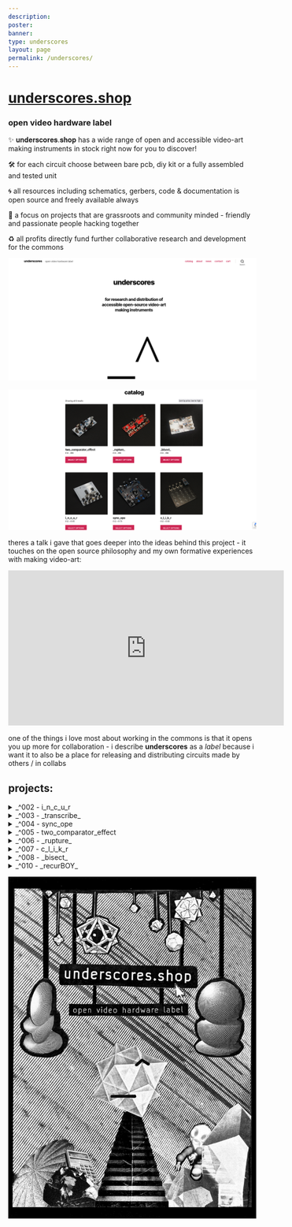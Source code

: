 ```yaml
---
description:
poster:
banner:
type: underscores
layout: page
permalink: /underscores/
---
```


# [underscores.shop](underscores.shop)

### open video hardware label

✨ 𝐮𝐧𝐝𝐞𝐫𝐬𝐜𝐨𝐫𝐞𝐬.𝐬𝐡𝐨𝐩 has a wide range of open and accessible video-art making instruments in stock right now for you to discover!

🛠 for each circuit choose between bare pcb, diy kit or a fully assembled and tested unit

🌀 all resources including schematics, gerbers, code & documentation is open source and freely available always

🌿 a focus on projects that are grassroots and community minded - friendly and passionate people hacking together

♻️ all profits directly fund further collaborative research and development for the commons

![underscores](/images/underscores/underscores_01.png)

![underscores](/images/underscores/underscores_02.png)

theres a talk i gave that goes deeper into the ideas behind this project - it touches on the open source philosophy and my own formative experiences with making video-art:  

<iframe title="introducing underscores.shop - talk for VIDICON 2021" src="https://videos.scanlines.xyz/videos/embed/5bee6bc2-c119-4b7c-83c4-3e199070fcbd" allowfullscreen="" sandbox="allow-same-origin allow-scripts allow-popups" width="560" height="315" frameborder="0"></iframe>

one of the things i love most about working in the commons is that it opens you up more for collaboration - i describe __underscores__ as a _label_ because i want it to also be a place for releasing and distributing circuits made by others / in collabs


## projects:

<details><summary>_^002 - i_n_c_u_r</summary>
<br>
<a href="https://underscores.shop/i_n_c_u_r">i_n_c_u_r</a> - <i>a r_e_c_u_r video sampler extension circuit - adding knobs, cv and serial midi control</i>
<br>
<br>
<img src="/images/underscores/underscores_03.png">

</details>

<details><summary>_^003 - _transcribe_</summary>
<br>
<a href="https://underscores.shop/_transcribe_">_transcribe_</a> - <i>midi to rs232 bridge - for performance control of old video mixers and switchers</i>
<br>
<br>
<img src="/images/underscores/underscores_04.png">

</details>

<details><summary>_^004 - sync_ope</summary>
<br>
<a href="https://underscores.shop/sync_ope">sync_ope</a> - <i>effect send and sync restoring circuit – adapted from a <b>Gael Jaton</b> design</i>
<br>
<br>
<img src="/images/underscores/underscores_05.png">

</details>

<details><summary>_^005 - two_comparator_effect</summary>
<br>
<a href="https://underscores.shop/two_comparator_effect">two_comparator_effect</a> - <i>analog video posterisation effect - adapted from a <b>Rob Schafer</b> design</i>
<br>
<br>
<img src="/images/underscores/underscores_06.png">

</details>

<details><summary>_^006 - _rupture_</summary>
<br>
<a href="https://underscores.shop/_rupture_">_rupture_</a> - <i>simple analog video glitch circuit - adapted from a <b>Karl Klomp</b> design</i>
<br>
<br>
<img src="/images/underscores/underscores_07.png">

</details>

<details><summary>_^007 - c_l_i_k_r</summary>
<br>
<a href="https://underscores.shop/c_l_i_k_r">c_l_i_k_r</a> - <i>a r_e_c_u_r video sampler extension circuit - custom keypad & midi controller</i>
<br>
<br>
<img src="/images/underscores/underscores_08.png">

</details>

<details><summary>_^008 - _bisect_</summary>
<br>
<a href="https://underscores.shop/_bisect_">_bisect_</a> - <i>a card-shaped video distribution amplifier</i>
<br>
<br>
<img src="/images/underscores/underscores_09.png">

</details>

<details><summary>_^010 - _recurBOY_</summary>
<br>
<a href="https://underscores.shop/recurBOY">_recurBOY_</a>a rpi0 video-instrument – created in collaboration with <b>Guergana Tzatchkova</b><i></i>
<br>
<br>
<img src="/images/underscores/underscores_10.png">

</details>

![poster](/images/underscores/collage_00_edit_bw.jpg)